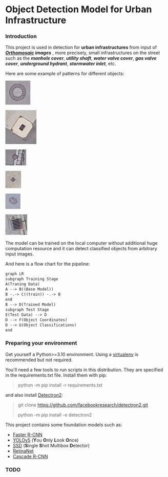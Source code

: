 ﻿# Object Detection Model for Urban Infrastructure

### Introduction
This project is used in detection for **urban infrastructures** from input of ***[Orthomosaic](https://www.dronegenuity.com/orthomosaic-maps-explained/) images*** , more precisely,  small infrastructures on the street such as the ***manhole cover***, ***utility shaft***, ***water valve cover***, ***gas valve cover***, ***underground hydrant***, ***stormwater inlet***, etc. 

Here are some example of patterns for different objects:

![manhole cover](https://github.com/nalkael/object-detect/blob/main/examples/pattern%20sample/001_Schachtdeckel/001_Kanalschachtdeckel/KSr_02.jpg)

![utility shaft](https://github.com/nalkael/object-detect/blob/main/examples/pattern%20sample/001_Schachtdeckel/002_Versorgungsschacht/VS_01.jpg)

![water valve cover](https://github.com/nalkael/object-detect/blob/main/examples/pattern%20sample/002_Schieberdeckel/001_Wasser/SD_Wasser_03.jpg)

![gas valve cover](https://github.com/nalkael/object-detect/blob/main/examples/pattern%20sample/002_Schieberdeckel/002_Gas/SD_Gas_04.jpg)

![underground hydrant](https://github.com/nalkael/object-detect/blob/main/examples/pattern%20sample/003_Unterflurhydrant/UFH_02.jpg)

![stormwater inlet](https://github.com/nalkael/object-detect/blob/main/examples/pattern%20sample/004_Sinkkaesten/50x50/SK50_03.jpg)


The model can be trained on the local computer without additional huge computation resource and it can detect classified objects from arbitrary input images.

And here is a flow chart for the pipeline:

```mermaid
graph LR
subgraph Training Stage
A(Traning Data) 
A --> B((Base Model))
B -.-> C((train)) -.-> B
end
B --> D(Trained Model)
subgraph Test Stage
E(Test Data) --> D
D --> F(Object Coordinates)
D --> G(Object Classifications)
end
```

### Preparing your environment

Get yourself a Python>=3.10 environment. Using a  [virtualenv](https://packaging.python.org/en/latest/guides/installing-using-pip-and-virtual-environments/#creating-a-virtual-environment)  is recommended but not required.

You'll need a few tools to run scripts in this distribution. They are specified in the requirements.txt file. Install them with pip:

> python -m pip install -r requirements.txt

and also install [Detectron2](https://github.com/facebookresearch/detectron2):
>git clone https://github.com/facebookresearch/detectron2.git
>
>python -m pip install -e detectron2

This project contains some foundation models such as:
- [Faster R-CNN](https://arxiv.org/abs/1506.01497)
- [YOLOv5](https://arxiv.org/html/2407.20892v1) (**Y**ou **O**nly **L**ook **O**nce)
- [SSD](https://arxiv.org/abs/1512.02325) (**S**ingle **S**hot Multibox **D**etector)
- [RetinaNet](https://arxiv.org/abs/1708.02002)
- [Cascade R-CNN](https://arxiv.org/abs/1712.00726)

### TODO


